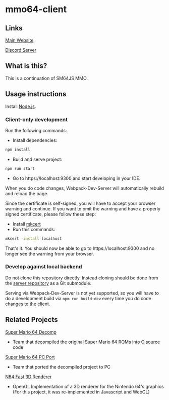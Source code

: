 # mmo64-client

## Links

[Main Website](https://mmo64.github.io)

[Discord Server](https://discord.gg/eA5hkV4nnU)

## What is this?

This is a continuation of SM64JS MMO.

## Usage instructions

Install [Node.js](https://nodejs.org/).

### Client-only development

Run the following commands:

- Install dependencies:

```sh
npm install
```

- Build and serve project:

```sh
npm run start
```

- Go to https://localhost:9300 and start developing in your IDE.

When you do code changes, Webpack-Dev-Server will automatically rebuild and reload the page.

Since the certificate is self-signed, you will have to accept your browser warning and continue.
If you want to omit the warning and have a properly signed certificate, please follow these step:

- Install [mkcert](https://github.com/FiloSottile/mkcert)
- Run this commands:

```sh
mkcert -install localhost
```

That's it.
You should now be able to go to https://localhost:9300 and no longer see the warning from your browser.

### Develop against local backend

Do not clone this repository directly.
Instead cloning should be done from the [server repository](https://github.com/mmo64/mmo64-server)
as a Git submodule.

Serving via Webpack-Dev-Server is not yet supported,
so you will have to do a development build via `npm run build:dev`
every time you do code changes to the client.

## Related Projects

[Super Mario 64 Decomp](https://github.com/n64decomp/sm64)

- Team that decompiled the original Super Mario 64 ROMs into C source code

[Super Mario 64 PC Port](https://github.com/sm64-port/sm64-port)

- Team that ported the decompiled project to PC

[N64 Fast 3D Renderer](https://github.com/Emill/n64-fast3d-engine)

- OpenGL Implementation of a 3D renderer for the Nintendo 64's graphics
  (For this project, it was re-implemented in Javascript and WebGL)
